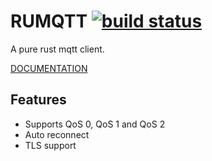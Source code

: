 # RUMQTT [![build status](https://travis-ci.org/kteza1/rumqtt.svg?branch=master)](https://travis-ci.org/kteza1/rumqtt)

A pure rust mqtt client.

[DOCUMENTATION](http://kteza1.github.io/rumqtt/rumqtt/)
## Features

* Supports QoS 0, QoS 1 and QoS 2
* Auto reconnect
* TLS support
